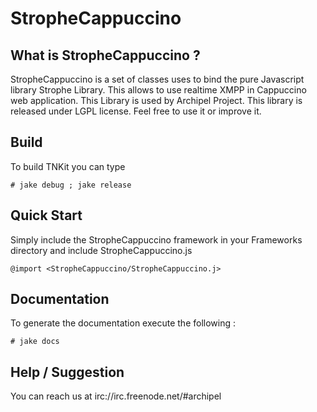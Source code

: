 # StropheCappuccino

## What is StropheCappuccino ?

StropheCappuccino is a set of classes uses to bind the pure Javascript library 
Strophe Library. This allows to use realtime XMPP in Cappuccino web 
application. This Library is used by Archipel Project. 
This library is released under LGPL license. Feel 
free to use it or improve it.


## Build

To build TNKit you can type

    # jake debug ; jake release


## Quick Start

Simply include the StropheCappuccino framework in your Frameworks directory and include StropheCappuccino.js

    @import <StropheCappuccino/StropheCappuccino.j>


## Documentation

To generate the documentation execute the following :

    # jake docs


## Help / Suggestion

You can reach us at irc://irc.freenode.net/#archipel